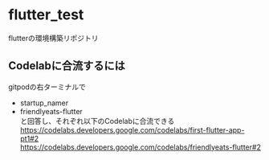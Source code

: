 # flutter_test
flutterの環境構築リポジトリ

## Codelabに合流するには
gitpodの右ターミナルで
 - startup_namer
 - friendlyeats-flutter  
と回答し、それぞれ以下のCodelabに合流できる  
https://codelabs.developers.google.com/codelabs/first-flutter-app-pt1#2  
https://codelabs.developers.google.com/codelabs/friendlyeats-flutter#2

